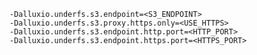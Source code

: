     -Dalluxio.underfs.s3.endpoint=<S3_ENDPOINT>
    -Dalluxio.underfs.s3.proxy.https.only=<USE_HTTPS>
    -Dalluxio.underfs.s3.endpoint.http.port=<HTTP_PORT>
    -Dalluxio.underfs.s3.endpoint.https.port=<HTTPS_PORT> 
